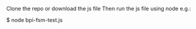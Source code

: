 Clone the repo or download the js file 
Then run the js file using node e.g.:

$ node bpi-fsm-test.js
